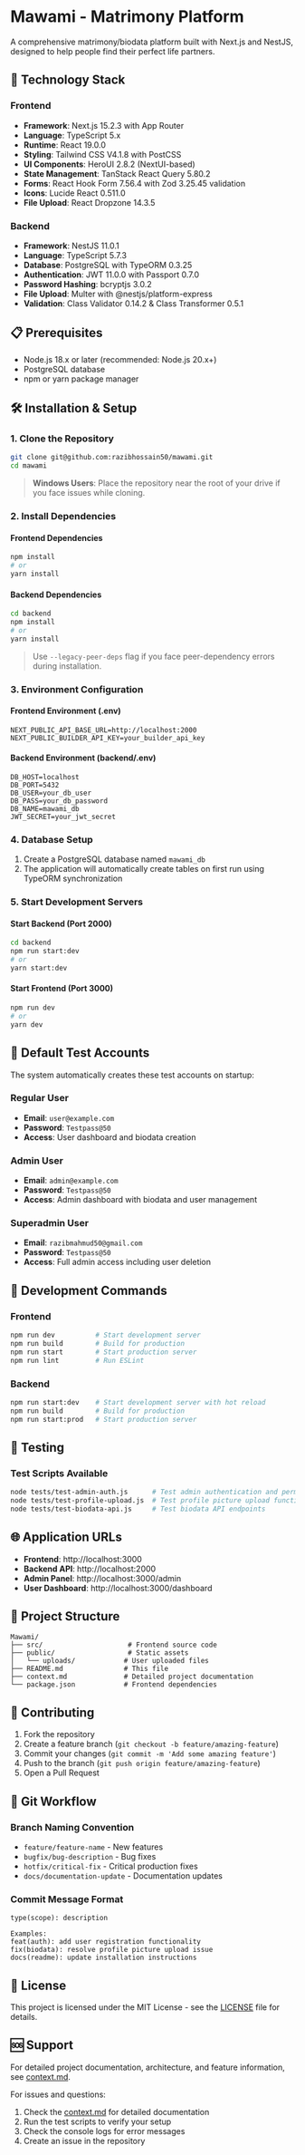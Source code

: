 # Mawami - Matrimony Platform

A comprehensive matrimony/biodata platform built with Next.js and NestJS, designed to help people find their perfect life partners.

## 🚀 Technology Stack

### Frontend
- **Framework**: Next.js 15.2.3 with App Router
- **Language**: TypeScript 5.x
- **Runtime**: React 19.0.0
- **Styling**: Tailwind CSS V4.1.8 with PostCSS
- **UI Components**: HeroUI 2.8.2 (NextUI-based)
- **State Management**: TanStack React Query 5.80.2
- **Forms**: React Hook Form 7.56.4 with Zod 3.25.45 validation
- **Icons**: Lucide React 0.511.0
- **File Upload**: React Dropzone 14.3.5

### Backend
- **Framework**: NestJS 11.0.1
- **Language**: TypeScript 5.7.3
- **Database**: PostgreSQL with TypeORM 0.3.25
- **Authentication**: JWT 11.0.0 with Passport 0.7.0
- **Password Hashing**: bcryptjs 3.0.2
- **File Upload**: Multer with @nestjs/platform-express
- **Validation**: Class Validator 0.14.2 & Class Transformer 0.5.1

## 📋 Prerequisites

- Node.js 18.x or later (recommended: Node.js 20.x+)
- PostgreSQL database
- npm or yarn package manager

## 🛠️ Installation & Setup

### 1. Clone the Repository
```bash
git clone git@github.com:razibhossain50/mawami.git
cd mawami
```

> **Windows Users**: Place the repository near the root of your drive if you face issues while cloning.

### 2. Install Dependencies

#### Frontend Dependencies
```bash
npm install
# or
yarn install
```

#### Backend Dependencies
```bash
cd backend
npm install
# or
yarn install
```

> Use `--legacy-peer-deps` flag if you face peer-dependency errors during installation.

### 3. Environment Configuration

#### Frontend Environment (.env)
```env
NEXT_PUBLIC_API_BASE_URL=http://localhost:2000
NEXT_PUBLIC_BUILDER_API_KEY=your_builder_api_key
```

#### Backend Environment (backend/.env)
```env
DB_HOST=localhost
DB_PORT=5432
DB_USER=your_db_user
DB_PASS=your_db_password
DB_NAME=mawami_db
JWT_SECRET=your_jwt_secret
```

### 4. Database Setup
1. Create a PostgreSQL database named `mawami_db`
2. The application will automatically create tables on first run using TypeORM synchronization

### 5. Start Development Servers

#### Start Backend (Port 2000)
```bash
cd backend
npm run start:dev
# or
yarn start:dev
```

#### Start Frontend (Port 3000)
```bash
npm run dev
# or
yarn dev
```

## 🎯 Default Test Accounts

The system automatically creates these test accounts on startup:

### Regular User
- **Email**: `user@example.com`
- **Password**: `Testpass@50`
- **Access**: User dashboard and biodata creation

### Admin User
- **Email**: `admin@example.com`
- **Password**: `Testpass@50`
- **Access**: Admin dashboard with biodata and user management

### Superadmin User
- **Email**: `razibmahmud50@gmail.com`
- **Password**: `Testpass@50`
- **Access**: Full admin access including user deletion

## 🔧 Development Commands

### Frontend
```bash
npm run dev          # Start development server
npm run build        # Build for production
npm run start        # Start production server
npm run lint         # Run ESLint
```

### Backend
```bash
npm run start:dev    # Start development server with hot reload
npm run build        # Build for production
npm run start:prod   # Start production server
```

## 🧪 Testing

### Test Scripts Available
```bash
node tests/test-admin-auth.js      # Test admin authentication and permissions
node tests/test-profile-upload.js  # Test profile picture upload functionality
node tests/test-biodata-api.js     # Test biodata API endpoints
```

## 🌐 Application URLs

- **Frontend**: http://localhost:3000
- **Backend API**: http://localhost:2000
- **Admin Panel**: http://localhost:3000/admin
- **User Dashboard**: http://localhost:3000/dashboard

## 📁 Project Structure

```
Mawami/
├── src/                     # Frontend source code
├── public/                  # Static assets
│   └── uploads/            # User uploaded files
├── README.md               # This file
├── context.md              # Detailed project documentation
└── package.json            # Frontend dependencies
```

## 🤝 Contributing

1. Fork the repository
2. Create a feature branch (`git checkout -b feature/amazing-feature`)
3. Commit your changes (`git commit -m 'Add some amazing feature'`)
4. Push to the branch (`git push origin feature/amazing-feature`)
5. Open a Pull Request

## 📝 Git Workflow

### Branch Naming Convention
- `feature/feature-name` - New features
- `bugfix/bug-description` - Bug fixes
- `hotfix/critical-fix` - Critical production fixes
- `docs/documentation-update` - Documentation updates

### Commit Message Format
```
type(scope): description

Examples:
feat(auth): add user registration functionality
fix(biodata): resolve profile picture upload issue
docs(readme): update installation instructions
```

## 📄 License

This project is licensed under the MIT License - see the [LICENSE](LICENSE) file for details.

## 🆘 Support

For detailed project documentation, architecture, and feature information, see [context.md](context.md).

For issues and questions:
1. Check the [context.md](context.md) for detailed documentation
2. Run the test scripts to verify your setup
3. Check the console logs for error messages
4. Create an issue in the repository